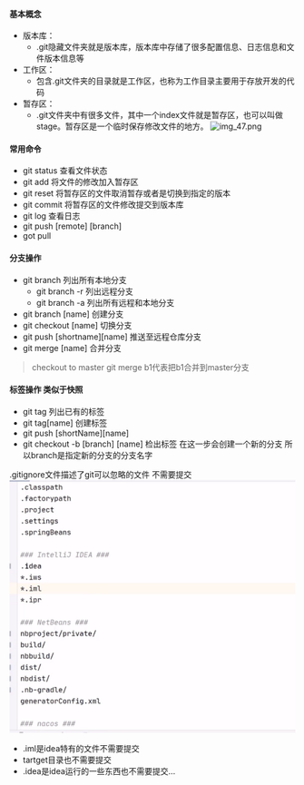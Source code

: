 #### 基本概念
- 版本库：
    - .git隐藏文件夹就是版本库，版本库中存储了很多配置信息、日志信息和文件版本信息等
- 工作区：
    - 包含.git文件夹的目录就是工作区，也称为工作目录主要用于存放开发的代码
- 暂存区：
    - .git文件夹中有很多文件，其中一个index文件就是暂存区，也可以叫做stage。暂存区是一个临时保存修改文件的地方。
      ![img_47.png](img_47.png)
#### 常用命令
- git status 查看文件状态
- git add 将文件的修改加入暂存区
- git reset 将暂存区的文件取消暂存或者是切换到指定的版本
- git commit 将暂存区的文件修改提交到版本库
- git log 查看日志
- git push [remote] [branch]
- got pull

#### 分支操作
- git branch 列出所有本地分支
  - git branch -r 列出远程分支
  - git branch -a 列出所有远程和本地分支
- git branch [name] 创建分支
- git checkout [name] 切换分支
- git push [shortname][name] 推送至远程仓库分支
- git merge [name] 合并分支
> checkout to master
> git merge b1代表把b1合并到master分支

#### 标签操作  类似于快照
- git tag 列出已有的标签
- git tag[name] 创建标签
- git push [shortName][name]
- git checkout -b [branch] [name] 检出标签 在这一步会创建一个新的分支 所以branch是指定新的分支的分支名字


.gitignore文件描述了git可以忽略的文件 不需要提交
![img_6.png](img_6.png)
- .iml是idea特有的文件不需要提交
- tartget目录也不需要提交
- .idea是idea运行的一些东西也不需要提交...
